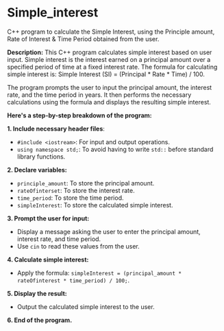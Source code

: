 # Simple_interest
C++ program to calculate the Simple Interest, using the Principle amount, Rate of Interest & Time Period obtained from the user.

**Description:**
This C++ program calculates simple interest based on user input. Simple interest is the interest earned on a principal amount over a specified period of time at a fixed interest rate. The formula for calculating simple interest is: Simple Interest (SI) = (Principal * Rate * Time) / 100.

The program prompts the user to input the principal amount, the interest rate, and the time period in years. It then performs the necessary calculations using the formula and displays the resulting simple interest.

**Here's a step-by-step breakdown of the program:**

**1. Include necessary header files**:
   - `#include <iostream>`: For input and output operations.
   - `using namespace std;`: To avoid having to write `std::` before standard library functions.

**2. Declare variables:**
   - `principle_amount`: To store the principal amount.
   - `rateOfinterset`: To store the interest rate.
   - `time_period`: To store the time period.
   - `simpleInterest`: To store the calculated simple interest.

**3. Prompt the user for input:**
   - Display a message asking the user to enter the principal amount, interest rate, and time period.
   - Use `cin` to read these values from the user.

**4. Calculate simple interest:**
   - Apply the formula: `simpleInterest = (principal_amount * rateOfinterest * time_period) / 100;`.

**5. Display the result:**
   - Output the calculated simple interest to the user.

**6. End of the program.**

